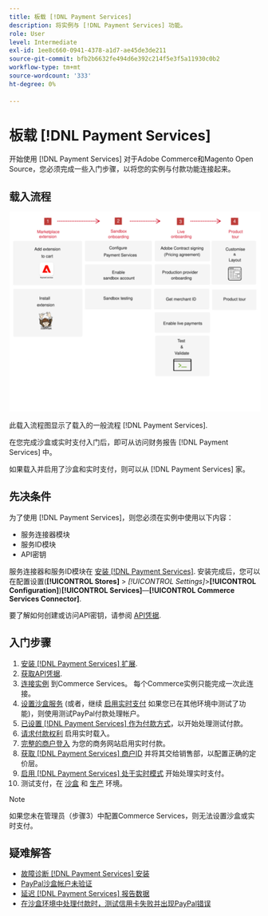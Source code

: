 ```yaml
---
title: 板载 [!DNL Payment Services]
description: 将实例与 [!DNL Payment Services] 功能。
role: User
level: Intermediate
exl-id: 1ee8c660-0941-4378-a1d7-ae45de3de211
source-git-commit: bfb2b6632fe494d6e392c214f5e3f5a11930c0b2
workflow-type: tm+mt
source-wordcount: '333'
ht-degree: 0%

---
```


# 板载 [!DNL Payment Services]

开始使用 [!DNL Payment Services] 对于Adobe Commerce和Magento Open Source，您必须完成一些入门步骤，以将您的实例与付款功能连接起来。

## 载入流程

![载入流程](assets/onboarding-diagram.svg)

此载入流程图显示了载入的一般流程 [!DNL Payment Services].

在您完成沙盒或实时支付入门后，即可从访问财务报告 [!DNL Payment Services] 中。

如果载入并启用了沙盒和实时支付，则可以从 [!DNL Payment Services] 家。

## 先决条件

为了使用 [!DNL Payment Services]，则您必须在实例中使用以下内容：

* 服务连接器模块
* 服务ID模块
* API密钥

服务连接器和服务ID模块在 [安装 [!DNL Payment Services]](install.md). 安装完成后，您可以在配置设置(**[!UICONTROL Stores]** > _[!UICONTROL Settings]_>**[!UICONTROL Configuration]**)**[!UICONTROL Services]**—**[!UICONTROL Commerce Services Connector]**.

要了解如何创建或访问API密钥，请参阅 [API凭据](#obtain-api-credentials).

## 入门步骤

1. [安装 [!DNL Payment Services] 扩展](install.md#get-payment-services).
1. [获取API凭据](connect.md#obtain-api-credentials).
1. [连接实例](connect.md#configure-commerce-services) 到Commerce Services。 每个Commerce实例只能完成一次此连接。
1. [设置沙盒服务](sandbox.md#enable-sandbox-testing) (或者，继续 [启用实时支付](sandbox.md#enable-live-payments) 如果您已在其他环境中测试了功能)，则使用测试PayPal付款处理帐户。
1. [已设置 [!DNL Payment Services] 作为付款方式](production.md#set-payment-services-as-payment-method)，以开始处理测试付款。
1. [请求付款权利](production.md#request-payments-entitlement-from-adobe) 启用实时载入。
1. [完整的商户登入](production.md#complete-merchant-onboarding) 为您的商务网站启用实时付款。
1. [获取 [!DNL Payment Services] 商户ID](production.md#configure-pricing-tier) 并将其交给销售部，以配置正确的定价层。
1. [启用 [!DNL Payment Services] 处于实时模式](production.md#enable-live-payments) 开始处理实时支付。
1. 测试支付，在 [沙盒](sandbox.md#test-in-sandbox-environment) 和 [生产](production.md#test-in-production) 环境。

>[!NOTE]
>
>如果您未在管理员（步骤3）中配置Commerce Services，则无法设置沙盒或实时支付。

## 疑难解答

* [故障诊断 [!DNL Payment Services] 安装](https://support.magento.com/hc/en-us/articles/4406603542541)
* [PayPal沙盒帐户未验证](https://support.magento.com/hc/en-us/articles/4406954952461)
* [延迟 [!DNL Payment Services] 报告数据](https://support.magento.com/hc/en-us/articles/4406114741517)
* [在沙盒环境中处理付款时，测试信用卡失败并出现PayPal错误](https://support.magento.com/hc/en-us/articles/5201041963917)

